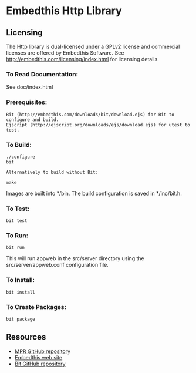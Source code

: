 Embedthis Http Library
===

Licensing
---
The Http library is dual-licensed under a GPLv2 license and commercial licenses are offered by Embedthis Software.
See http://embedthis.com/licensing/index.html for licensing details.

### To Read Documentation:

  See doc/index.html

### Prerequisites:
    Bit (http://embedthis.com/downloads/bit/download.ejs) for Bit to configure and build.
    Ejscript (http://ejscript.org/downloads/ejs/download.ejs) for utest to test.

### To Build:

    ./configure
    bit

    Alternatively to build without Bit:

    make

Images are built into */bin. The build configuration is saved in */inc/bit.h.

### To Test:

    bit test

### To Run:

    bit run

This will run appweb in the src/server directory using the src/server/appweb.conf configuration file.

### To Install:

    bit install

### To Create Packages:

    bit package

Resources
---
  - [MPR GitHub repository](http://github.com/embedthis/mpr-4)
  - [Embedthis web site](http://embedthis.com/)
  - [Bit GitHub repository](http://github.com/embedthis/bit)

